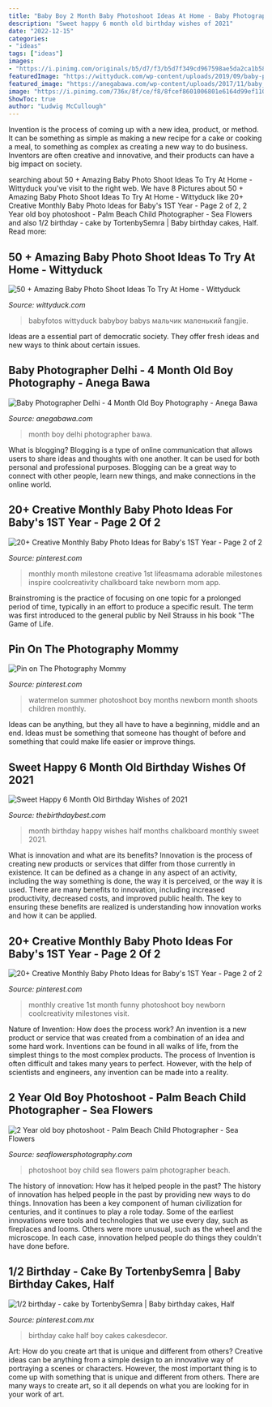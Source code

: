 ```yaml
---
title: "Baby Boy 2 Month Baby Photoshoot Ideas At Home - Baby Photographer Delhi"
description: "Sweet happy 6 month old birthday wishes of 2021"
date: "2022-12-15"
categories:
- "ideas"
tags: ["ideas"]
images:
- "https://i.pinimg.com/originals/b5/d7/f3/b5d7f349cd967598ae5da2ca1b584a55.jpg"
featuredImage: "https://wittyduck.com/wp-content/uploads/2019/09/baby-photo-shoot-home-and-diy-11.jpg"
featured_image: "https://anegabawa.com/wp-content/uploads/2017/11/baby_photographer_delhi_4_month_old_boy_anega_bawa_photography_002.jpg"
image: "https://i.pinimg.com/736x/8f/ce/f8/8fcef8601006801e6164d99ef1106a83--watermelon-photo-shoots-watermelon-baby.jpg"
ShowToc: true
author: "Ludwig McCullough"
---
```



Invention is the process of coming up with a new idea, product, or method. It can be something as simple as making a new recipe for a cake or cooking a meal, to something as complex as creating a new way to do business. Inventors are often creative and innovative, and their products can have a big impact on society.

	

		
searching about 50 + Amazing Baby Photo Shoot Ideas To Try At Home - Wittyduck you've visit to the right web. We have 8 Pictures about 50 + Amazing Baby Photo Shoot Ideas To Try At Home - Wittyduck like 20+ Creative Monthly Baby Photo Ideas for Baby&#039;s 1ST Year - Page 2 of 2, 2 Year old boy photoshoot - Palm Beach Child Photographer - Sea Flowers and also 1/2 birthday - cake by TortenbySemra | Baby birthday cakes, Half. Read more:
		
    
## 50 + Amazing Baby Photo Shoot Ideas To Try At Home - Wittyduck

<img loading=lazy src="https://wittyduck.com/wp-content/uploads/2019/09/baby-photo-shoot-home-and-diy-11.jpg" onerror="this.onerror=null;this.src='https://tse2.mm.bing.net/th?id=OIP.1T-Sa2TDGI_eiQbBhwyXfgAAAA&amp;pid=15.1';" alt="50 + Amazing Baby Photo Shoot Ideas To Try At Home - Wittyduck">

_Source: wittyduck.com_

>babyfotos wittyduck babyboy babys мальчик маленький fangjie. 

	

Ideas are a essential part of democratic society. They offer fresh ideas and new ways to think about certain issues. 

    
## Baby Photographer Delhi - 4 Month Old Boy Photography - Anega Bawa

<img loading=lazy src="https://anegabawa.com/wp-content/uploads/2017/11/baby_photographer_delhi_4_month_old_boy_anega_bawa_photography_002.jpg" onerror="this.onerror=null;this.src='https://tse4.mm.bing.net/th?id=OIP.NNPkrmmdRv0flWKd9ctkuAHaE7&amp;pid=15.1';" alt="Baby Photographer Delhi - 4 Month Old Boy Photography - Anega Bawa">

_Source: anegabawa.com_

>month boy delhi photographer bawa. 

	

What is blogging?
Blogging is a type of online communication that allows users to share ideas and thoughts with one another. It can be used for both personal and professional purposes. Blogging can be a great way to connect with other people, learn new things, and make connections in the online world.

    
## 20+ Creative Monthly Baby Photo Ideas For Baby&#039;s 1ST Year - Page 2 Of 2

<img loading=lazy src="https://i.pinimg.com/736x/db/7a/a9/db7aa943bf68da54b708c78a9da09430--monthly-baby-chalkboard-monthly-baby-stats.jpg" onerror="this.onerror=null;this.src='https://tse3.mm.bing.net/th?id=OIP.rr-VUEzgnikCPKHmhRONGwHaJ4&amp;pid=15.1';" alt="20+ Creative Monthly Baby Photo Ideas for Baby&#039;s 1ST Year - Page 2 of 2">

_Source: pinterest.com_

>monthly month milestone creative 1st lifeasmama adorable milestones inspire coolcreativity chalkboard take newborn mom app. 

	

Brainstroming is the practice of focusing on one topic for a prolonged period of time, typically in an effort to produce a specific result. The term was first introduced to the general public by Neil Strauss in his book "The Game of Life.

    
## Pin On The Photography Mommy

<img loading=lazy src="https://i.pinimg.com/736x/8f/ce/f8/8fcef8601006801e6164d99ef1106a83--watermelon-photo-shoots-watermelon-baby.jpg" onerror="this.onerror=null;this.src='https://tse3.mm.bing.net/th?id=OIP.z8ww36TaDOX_kEgU1OQu4gHaLH&amp;pid=15.1';" alt="Pin on The Photography Mommy">

_Source: pinterest.com_

>watermelon summer photoshoot boy months newborn month shoots children monthly. 

	

Ideas can be anything, but they all have to have a beginning, middle and an end. Ideas must be something that someone has thought of before and something that could make life easier or improve things.

    
## Sweet Happy 6 Month Old Birthday Wishes Of 2021

<img loading=lazy src="https://i0.wp.com/thebirthdaybest.com/wp-content/uploads/2020/04/9dee4b02661f776579316b2a7598d9ef-monthly-baby-photos-half-birthday.jpg?fit=236%2C314&amp;ssl=1" onerror="this.onerror=null;this.src='https://tse3.mm.bing.net/th?id=OIP.i2GVa0P1lfVzuORNCfIxIgAAAA&amp;pid=15.1';" alt="Sweet Happy 6 Month Old Birthday Wishes of 2021">

_Source: thebirthdaybest.com_

>month birthday happy wishes half months chalkboard monthly sweet 2021. 

	

What is innovation and what are its benefits?
Innovation is the process of creating new products or services that differ from those currently in existence. It can be defined as a change in any aspect of an activity, including the way something is done, the way it is perceived, or the way it is used. 
There are many benefits to innovation, including increased productivity, decreased costs, and improved public health. The key to ensuring these benefits are realized is understanding how innovation works and how it can be applied.

    
## 20+ Creative Monthly Baby Photo Ideas For Baby&#039;s 1ST Year - Page 2 Of 2

<img loading=lazy src="https://i.pinimg.com/originals/b5/d7/f3/b5d7f349cd967598ae5da2ca1b584a55.jpg" onerror="this.onerror=null;this.src='https://tse2.mm.bing.net/th?id=OIP.3gYm-4DNdLlCfsN_v8lizQHaHa&amp;pid=15.1';" alt="20+ Creative Monthly Baby Photo Ideas for Baby&#039;s 1ST Year - Page 2 of 2">

_Source: pinterest.com_

>monthly creative 1st month funny photoshoot boy newborn coolcreativity milestones visit. 

	

Nature of Invention: How does the process work?
An invention is a new product or service that was created from a combination of an idea and some hard work. Inventions can be found in all walks of life, from the simplest things to the most complex products. The process of Invention is often difficult and takes many years to perfect. However, with the help of scientists and engineers, any invention can be made into a reality.

    
## 2 Year Old Boy Photoshoot - Palm Beach Child Photographer - Sea Flowers

<img loading=lazy src="http://seaflowersphotography.com/wp-content/uploads/2018/07/EV3A2935-copy.jpg" onerror="this.onerror=null;this.src='https://tse2.mm.bing.net/th?id=OIP.jPLE7QEMDA6h8UmlHDwn2AHaLH&amp;pid=15.1';" alt="2 Year old boy photoshoot - Palm Beach Child Photographer - Sea Flowers">

_Source: seaflowersphotography.com_

>photoshoot boy child sea flowers palm photographer beach. 

	

The history of innovation: How has it helped people in the past?
The history of innovation has helped people in the past by providing new ways to do things. Innovation has been a key component of human civilization for centuries, and it continues to play a role today. Some of the earliest innovations were tools and technologies that we use every day, such as fireplaces and looms. Others were more unusual, such as the wheel and the microscope. In each case, innovation helped people do things they couldn't have done before.

    
## 1/2 Birthday - Cake By TortenbySemra | Baby Birthday Cakes, Half

<img loading=lazy src="https://i.pinimg.com/736x/ec/7a/ae/ec7aae217c8f54eff18a68e5fa6a097d.jpg" onerror="this.onerror=null;this.src='https://tse3.mm.bing.net/th?id=OIP.VSW3snTkJczzk3FQo68qmgHaJ4&amp;pid=15.1';" alt="1/2 birthday - cake by TortenbySemra | Baby birthday cakes, Half">

_Source: pinterest.com.mx_

>birthday cake half boy cakes cakesdecor. 

	

Art: How do you create art that is unique and different from others?
Creative ideas can be anything from a simple design to an innovative way of portraying a scenes or characters. However, the most important thing is to come up with something that is unique and different from others. There are many ways to create art, so it all depends on what you are looking for in your work of art.


